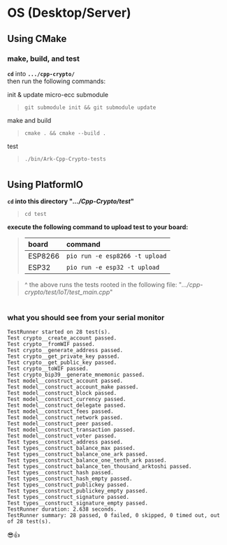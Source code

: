 

# OS (Desktop/Server)

## Using CMake

### make, build, and test
**`cd`** into **`.../cpp-crypto/`**  
then run the following commands:  

init & update micro-ecc submodule  
>`git submodule init && git submodule update`

make and build  
> `cmake . && cmake --build .`

test  
> `./bin/Ark-Cpp-Crypto-tests`

#

## Using PlatformIO

**`cd` into this directory "*.../Cpp-Crypto/test*"**  
> ```cd test```

**execute the following command to upload test to your board:**  

>| board | command |
>|:-- |:-- |
>| ESP8266 | ```pio run -e esp8266 -t upload``` |
>| ESP32 | ```pio run -e esp32 -t upload``` |

> ^ the above runs the tests rooted in the following file:
> "*.../cpp-crypto/test/IoT/test_main.cpp*" 

#

### what you should see from your serial monitor

```
TestRunner started on 28 test(s).
Test crypto__create_account passed.
Test crypto__fromWIF passed.
Test crypto__generate_address passed.
Test crypto__get_private_key passed.
Test crypto__get_public_key passed.
Test crypto__toWIF passed.
Test crypto_bip39__generate_mnemonic passed.
Test model__construct_account passed.
Test model__construct_account_make passed.
Test model__construct_block passed.
Test model__construct_currency passed.
Test model__construct_delegate passed.
Test model__construct_fees passed.
Test model__construct_network passed.
Test model__construct_peer passed.
Test model__construct_transaction passed.
Test model__construct_voter passed.
Test types__construct_address passed.
Test types__construct_balance_max passed.
Test types__construct_balance_one_ark passed.
Test types__construct_balance_one_tenth_ark passed.
Test types__construct_balance_ten_thousand_arktoshi passed.
Test types__construct_hash passed.
Test types__construct_hash_empty passed.
Test types__construct_publickey passed.
Test types__construct_publickey_empty passed.
Test types__construct_signature passed.
Test types__construct_signature_empty passed.
TestRunner duration: 2.638 seconds.
TestRunner summary: 28 passed, 0 failed, 0 skipped, 0 timed out, out of 28 test(s).
```
😎👍
